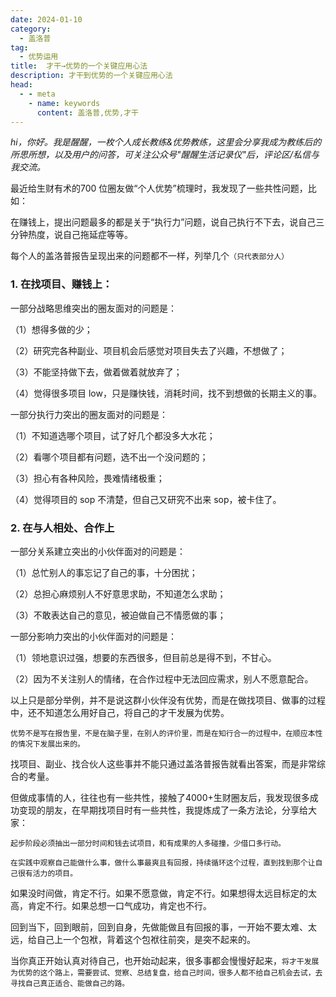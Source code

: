 ```yaml
---
date: 2024-01-10
category:
  - 盖洛普
tag:
  - 优势运用
title:  才干→优势的一个关键应用心法
description: 才干到优势的一个关键应用心法
head:
  - - meta
    - name: keywords
      content: 盖洛普,优势,才干
---
```


*hi，你好。我是醒醒，一枚个人成长教练&优势教练，这里会分享我成为教练后的所思所想，以及用户的问答，可关注公众号"醒醒生活记录仪"后，评论区/私信与我交流。*

最近给生财有术的700 位圈友做“个人优势”梳理时，我发现了一些共性问题，比如：

在赚钱上，提出问题最多的都是关于“执行力”问题，说自己执行不下去，说自己三分钟热度，说自己拖延症等等。

每个人的盖洛普报告呈现出来的问题都不一样，列举几个`（只代表部分人）`

### 1. 在找项目、赚钱上：

一部分战略思维突出的圈友面对的问题是：

（1）想得多做的少；

（2）研究完各种副业、项目机会后感觉对项目失去了兴趣，不想做了；

（3）不能坚持做下去，做着做着就放弃了；

（4）觉得很多项目 low，只是赚快钱，消耗时间，找不到想做的长期主义的事。

一部分执行力突出的圈友面对的问题是：

（1）不知道选哪个项目，试了好几个都没多大水花；

（2）看哪个项目都有问题，选不出一个没问题的；

（3）担心有各种风险，畏难情绪极重；

（4）觉得项目的 sop 不清楚，但自己又研究不出来 sop，被卡住了。

### 2. 在与人相处、合作上

一部分关系建立突出的小伙伴面对的问题是：

（1）总忙别人的事忘记了自己的事，十分困扰；

（2）总担心麻烦别人不好意思求助，不知道怎么求助；

（3）不敢表达自己的意见，被迫做自己不情愿做的事；

一部分影响力突出的小伙伴面对的问题是：

（1）领地意识过强，想要的东西很多，但目前总是得不到，不甘心。

（2）因为不关注别人的情绪，在合作过程中无法回应需求，别人不愿意配合。

以上只是部分举例，并不是说这群小伙伴没有优势，而是在做找项目、做事的过程中，还不知道怎么用好自己，将自己的才干发展为优势。

`优势不是写在报告里，不是在脑子里，在别人的评价里，而是在知行合一的过程中，在顺应本性的情况下发展出来的。`

找项目、副业、找合伙人这些事并不能只通过盖洛普报告就看出答案，而是非常综合的考量。

但做成事情的人，往往也有一些共性，接触了4000+生财圈友后，我发现很多成功变现的朋友，在早期找项目时有一些共性，我提炼成了一条方法论，分享给大家：

`起步阶段必须抽出一部分时间和钱去试项目，和有成果的人多碰撞，少借口多行动。`

`在实践中观察自己能做什么事，做什么事最爽且有回报，持续循环这个过程，直到找到那个让自己很有活力的项目。`

如果没时间做，肯定不行。如果不愿意做，肯定不行。如果想得太远目标定的太高，肯定不行。如果总想一口气成功，肯定也不行。

回到当下，回到眼前，回到自身，先做能做且有回报的事，一开始不要太难、太远，给自己上一个包袱，背着这个包袱往前突，是突不起来的。

当你真正开始认真对待自己，也开始动起来，很多事都会慢慢好起来，`将才干发展为优势的这个路上，需要尝试、觉察、总结复盘，给自己时间，很多人都不给自己机会去试，去寻找自己真正适合、能做自己的路。`